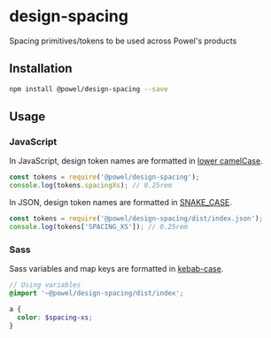 # design-spacing

Spacing primitives/tokens to be used across Powel's products

## Installation

```sh
npm install @powel/design-spacing --save
```

## Usage

### JavaScript

In JavaScript, design token names are formatted in [lower camelCase](https://en.wikipedia.org/wiki/Camel_case).

```js
const tokens = require('@powel/design-spacing');
console.log(tokens.spacingXs); // 0.25rem
```

In JSON, design token names are formatted in [SNAKE_CASE](https://en.wikipedia.org/wiki/Snake_case).

```js
const tokens = require('@powel/design-spacing/dist/index.json');
console.log(tokens['SPACING_XS']); // 0.25rem
```

### Sass

Sass variables and map keys are formatted in [kebab-case](https://en.wikipedia.org/wiki/Kebab_case).

```scss
// Using variables
@import '~@powel/design-spacing/dist/index';

a {
  color: $spacing-xs;
}
```
